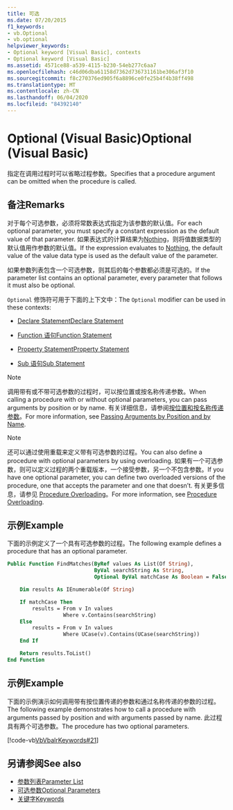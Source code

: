 ```yaml
---
title: 可选
ms.date: 07/20/2015
f1_keywords:
- vb.Optional
- vb.optional
helpviewer_keywords:
- Optional keyword [Visual Basic], contexts
- Optional keyword [Visual Basic]
ms.assetid: 4571ce88-a539-4115-b230-54eb277c6aa7
ms.openlocfilehash: c46d06dba61158d7362d736731161be306af3f10
ms.sourcegitcommit: f8c270376ed905f6a8896ce0fe25b4f4b38ff498
ms.translationtype: MT
ms.contentlocale: zh-CN
ms.lasthandoff: 06/04/2020
ms.locfileid: "84392140"
---
```

# <a name="optional-visual-basic"></a><span data-ttu-id="c6cba-102">Optional (Visual Basic)</span><span class="sxs-lookup"><span data-stu-id="c6cba-102">Optional (Visual Basic)</span></span>

<span data-ttu-id="c6cba-103">指定在调用过程时可以省略过程参数。</span><span class="sxs-lookup"><span data-stu-id="c6cba-103">Specifies that a procedure argument can be omitted when the procedure is called.</span></span>

## <a name="remarks"></a><span data-ttu-id="c6cba-104">备注</span><span class="sxs-lookup"><span data-stu-id="c6cba-104">Remarks</span></span>

<span data-ttu-id="c6cba-105">对于每个可选参数，必须将常数表达式指定为该参数的默认值。</span><span class="sxs-lookup"><span data-stu-id="c6cba-105">For each optional parameter, you must specify a constant expression as the default value of that parameter.</span></span> <span data-ttu-id="c6cba-106">如果表达式的计算结果为[Nothing](../nothing.md)，则将值数据类型的默认值用作参数的默认值。</span><span class="sxs-lookup"><span data-stu-id="c6cba-106">If the expression evaluates to [Nothing](../nothing.md), the default value of the value data type is used as the default value of the parameter.</span></span>

<span data-ttu-id="c6cba-107">如果参数列表包含一个可选参数，则其后的每个参数都必须是可选的。</span><span class="sxs-lookup"><span data-stu-id="c6cba-107">If the parameter list contains an optional parameter, every parameter that follows it must also be optional.</span></span>

<span data-ttu-id="c6cba-108">`Optional` 修饰符可用于下面的上下文中：</span><span class="sxs-lookup"><span data-stu-id="c6cba-108">The `Optional` modifier can be used in these contexts:</span></span>

- [<span data-ttu-id="c6cba-109">Declare Statement</span><span class="sxs-lookup"><span data-stu-id="c6cba-109">Declare Statement</span></span>](../statements/declare-statement.md)

- [<span data-ttu-id="c6cba-110">Function 语句</span><span class="sxs-lookup"><span data-stu-id="c6cba-110">Function Statement</span></span>](../statements/function-statement.md)

- [<span data-ttu-id="c6cba-111">Property Statement</span><span class="sxs-lookup"><span data-stu-id="c6cba-111">Property Statement</span></span>](../statements/property-statement.md)

- [<span data-ttu-id="c6cba-112">Sub 语句</span><span class="sxs-lookup"><span data-stu-id="c6cba-112">Sub Statement</span></span>](../statements/sub-statement.md)

> [!NOTE]
> <span data-ttu-id="c6cba-113">调用带有或不带可选参数的过程时，可以按位置或按名称传递参数。</span><span class="sxs-lookup"><span data-stu-id="c6cba-113">When calling a procedure with or without optional parameters, you can pass arguments by position or by name.</span></span> <span data-ttu-id="c6cba-114">有关详细信息，请参阅[按位置和按名称传递参数](../../programming-guide/language-features/procedures/passing-arguments-by-position-and-by-name.md)。</span><span class="sxs-lookup"><span data-stu-id="c6cba-114">For more information, see [Passing Arguments by Position and by Name](../../programming-guide/language-features/procedures/passing-arguments-by-position-and-by-name.md).</span></span>

> [!NOTE]
> <span data-ttu-id="c6cba-115">还可以通过使用重载来定义带有可选参数的过程。</span><span class="sxs-lookup"><span data-stu-id="c6cba-115">You can also define a procedure with optional parameters by using overloading.</span></span> <span data-ttu-id="c6cba-116">如果有一个可选参数，则可以定义过程的两个重载版本，一个接受参数，另一个不包含参数。</span><span class="sxs-lookup"><span data-stu-id="c6cba-116">If you have one optional parameter, you can define two overloaded versions of the procedure, one that accepts the parameter and one that doesn’t.</span></span> <span data-ttu-id="c6cba-117">有关更多信息，请参见 [Procedure Overloading](../../programming-guide/language-features/procedures/procedure-overloading.md)。</span><span class="sxs-lookup"><span data-stu-id="c6cba-117">For more information, see [Procedure Overloading](../../programming-guide/language-features/procedures/procedure-overloading.md).</span></span>

## <a name="example"></a><span data-ttu-id="c6cba-118">示例</span><span class="sxs-lookup"><span data-stu-id="c6cba-118">Example</span></span>

<span data-ttu-id="c6cba-119">下面的示例定义了一个具有可选参数的过程。</span><span class="sxs-lookup"><span data-stu-id="c6cba-119">The following example defines a procedure that has an optional parameter.</span></span>

```vb
Public Function FindMatches(ByRef values As List(Of String),
                            ByVal searchString As String,
                            Optional ByVal matchCase As Boolean = False) As List(Of String)

    Dim results As IEnumerable(Of String)

    If matchCase Then
        results = From v In values
                  Where v.Contains(searchString)
    Else
        results = From v In values
                  Where UCase(v).Contains(UCase(searchString))
    End If

    Return results.ToList()
End Function
```

## <a name="example"></a><span data-ttu-id="c6cba-120">示例</span><span class="sxs-lookup"><span data-stu-id="c6cba-120">Example</span></span>

<span data-ttu-id="c6cba-121">下面的示例演示如何调用带有按位置传递的参数和通过名称传递的参数的过程。</span><span class="sxs-lookup"><span data-stu-id="c6cba-121">The following example demonstrates how to call a procedure with arguments passed by position and with arguments passed by name.</span></span> <span data-ttu-id="c6cba-122">此过程具有两个可选参数。</span><span class="sxs-lookup"><span data-stu-id="c6cba-122">The procedure has two optional parameters.</span></span>

[!code-vb[VbVbalrKeywords#21](~/samples/snippets/visualbasic/VS_Snippets_VBCSharp/VbVbalrKeywords/VB/class8.vb#21)]

## <a name="see-also"></a><span data-ttu-id="c6cba-123">另请参阅</span><span class="sxs-lookup"><span data-stu-id="c6cba-123">See also</span></span>

- [<span data-ttu-id="c6cba-124">参数列表</span><span class="sxs-lookup"><span data-stu-id="c6cba-124">Parameter List</span></span>](../statements/parameter-list.md)
- [<span data-ttu-id="c6cba-125">可选参数</span><span class="sxs-lookup"><span data-stu-id="c6cba-125">Optional Parameters</span></span>](../../programming-guide/language-features/procedures/optional-parameters.md)
- [<span data-ttu-id="c6cba-126">关键字</span><span class="sxs-lookup"><span data-stu-id="c6cba-126">Keywords</span></span>](../keywords/index.md)
